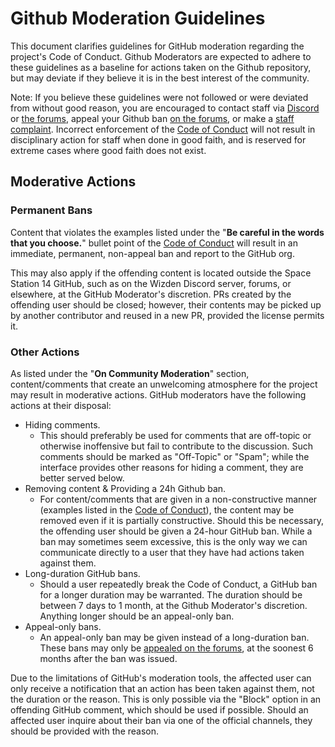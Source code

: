# Github Moderation Guidelines

This document clarifies guidelines for GitHub moderation regarding the project's Code of Conduct. Github Moderators are expected to adhere to these guidelines as a baseline for actions taken on the Github repository, but may deviate if they believe it is in the best interest of the community. 

Note: If you believe these guidelines were not followed or were deviated from without good reason, you are encouraged to contact staff via [Discord](https://discord.ss14.io/) or [the forums](https://forum.spacestation14.com/), appeal your Github ban [on the forums](https://forum.spacestation14.com/c/ban-appeals/appeals-github/38), or make a [staff complaint](https://forum.spacestation14.com/t/staff-complaint-instructions-and-info/31). Incorrect enforcement of the [Code of Conduct](https://github.com/space-wizards/space-station-14/blob/master/CODE_OF_CONDUCT.md) will not result in disciplinary action for staff when done in good faith, and is reserved for extreme cases where good faith does not exist.

## Moderative Actions

### Permanent Bans

Content that violates the examples listed under the "**Be careful in the words that you choose.**" bullet point of the [Code of Conduct](https://github.com/space-wizards/space-station-14/blob/master/CODE_OF_CONDUCT.md) will result in an immediate, permanent, non-appeal ban and report to the GitHub org.

This may also apply if the offending content is located outside the Space Station 14 GitHub, such as on the Wizden Discord server, forums, or elsewhere, at the GitHub Moderator's discretion. PRs created by the offending user should be closed; however, their contents may be picked up by another contributor and reused in a new PR, provided the license permits it.

### Other Actions

As listed under the "**On Community Moderation**" section, content/comments that create an unwelcoming atmosphere for the project may result in moderative actions. GitHub moderators have the following actions at their disposal:
- Hiding comments.
  - This should preferably be used for comments that are off-topic or otherwise inoffensive but fail to contribute to the discussion. Such comments should be marked as "Off-Topic" or "Spam"; while the interface provides other reasons for hiding a comment, they are better served below.
- Removing content & Providing a 24h Github ban.
  - For content/comments that are given in a non-constructive manner (examples listed in the [Code of Conduct](https://github.com/space-wizards/space-station-14/blob/master/CODE_OF_CONDUCT.md)), the content may be removed even if it is partially constructive. Should this be necessary, the offending user should be given a 24-hour GitHub ban. While a ban may sometimes seem excessive, this is the only way we can communicate directly to a user that they have had actions taken against them.
- Long-duration GitHub bans.
  - Should a user repeatedly break the Code of Conduct, a GitHub ban for a longer duration may be warranted. The duration should be between 7 days to 1 month, at the Github Moderator's discretion. Anything longer should be an appeal-only ban.
- Appeal-only bans.
  - An appeal-only ban may be given instead of a long-duration ban. These bans may only be [appealed on the forums](https://forum.spacestation14.com/c/ban-appeals/appeals-github/38), at the soonest 6 months after the ban was issued.
 
Due to the limitations of GitHub's moderation tools, the affected user can only receive a notification that an action has been taken against them, not the duration or the reason. This is only possible via the "Block" option in an offending GitHub comment, which should be used if possible. Should an affected user inquire about their ban via one of the official channels, they should be provided with the reason.
